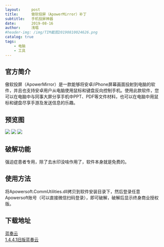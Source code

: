 ```yaml
---
layout:     post
title:      傲软投屏（ApowerMirror）补丁
subtitle:   手机投屏神器
date:       2019-08-16
author:     浅唱
#header-img: /img/TIM截图20190810024626.png
catalog: true
tags:
    - 电脑
    - 工具
---
```


## 官方简介
傲软投屏（ApowerMirror）是一款能够将安卓/iPhone屏幕画面投射到电脑的软件，并且也支持安卓用户从电脑使用鼠标和键盘反向控制手机。使用此款软件，您可以在电脑中与同事大屏分享手机中PPT、PDF等文件材料，也可以在电脑中用鼠标和键盘尽享手游及发送信息的乐趣。

## 预览图
![](/img/TIM截图20190816015445.png)
![](/img/TIM截图20190816015822.png)
![](/img/TIM截图20190816015849.png)

## 破解功能
强迫症患者专用，除了去水印没啥作用了，软件本身就是免费的。

## 使用方法
将Apowersoft.CommUtilities.dll拷贝到软件安装目录下，然后登录任意Apowersoft账号（可以直接微信扫码登录），即可破解，破解后显示终身商业授权版。

## 下载地址
[蓝奏云](https://www.lanzous.com/i5lfjfa)  
[1.4.4.1旧版蓝奏云](https://wwx.lanzoux.com/iJ0xOhoyu0f)
